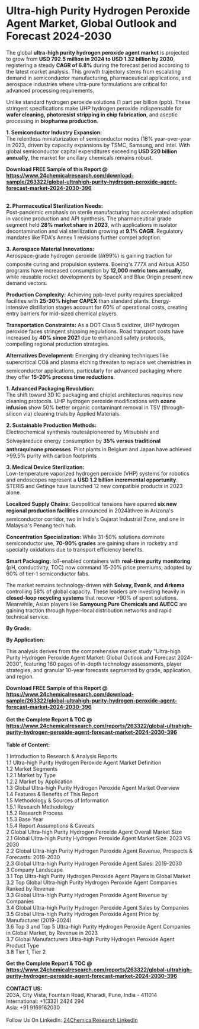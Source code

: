 <h1>Ultra-high Purity Hydrogen Peroxide Agent Market, Global Outlook and Forecast 2024-2030</h1><p>The global <strong>ultra-high purity hydrogen peroxide agent market</strong> is projected to grow from <strong>USD 792.5 million in 2024 to USD 1.32 billion by 2030</strong>, registering a steady <strong>CAGR of 6.8%</strong> during the forecast period according to the latest market analysis. This growth trajectory stems from escalating demand in semiconductor manufacturing, pharmaceutical applications, and aerospace industries where ultra-pure formulations are critical for advanced processing requirements.</p><p>Unlike standard hydrogen peroxide solutions (1 part per billion (ppb). These stringent specifications make UHP hydrogen peroxide indispensable for <strong>wafer cleaning, photoresist stripping in chip fabrication</strong>, and aseptic processing in <strong>biopharma production</strong>.</p><p><strong>1. Semiconductor Industry Expansion:</strong><br>
The relentless miniaturization of semiconductor nodes (18% year-over-year in 2023, driven by capacity expansions by TSMC, Samsung, and Intel. With global semiconductor capital expenditures exceeding <strong>USD 220 billion annually</strong>, the market for ancillary chemicals remains robust.</p><div><b>Download FREE Sample of this Report @ 
            <a href="https://www.24chemicalresearch.com/download-sample/263322/global-ultrahigh-purity-hydrogen-peroxide-agent-forecast-market-2024-2030-396">
            https://www.24chemicalresearch.com/download-sample/263322/global-ultrahigh-purity-hydrogen-peroxide-agent-forecast-market-2024-2030-396</a></b></div><br><p><strong>2. Pharmaceutical Sterilization Needs:</strong><br>
Post-pandemic emphasis on sterile manufacturing has accelerated adoption in vaccine production and API synthesis. The pharmaceutical grade segment held <strong>28% market share in 2023</strong>, with applications in isolator decontamination and vial sterilization growing at <strong>9.1% CAGR</strong>. Regulatory mandates like FDA's Annex 1 revisions further compel adoption.</p><p><strong>3. Aerospace Material Innovations:</strong><br>
Aerospace-grade hydrogen peroxide (â¥99%) is gaining traction for composite curing and propulsion systems. Boeing's 777X and Airbus A350 programs have increased consumption by <strong>12,000 metric tons annually</strong>, while reusable rocket developments by SpaceX and Blue Origin present new demand vectors.</p><p><strong>Production Complexity:</strong> Achieving ppb-level purity requires specialized facilities with <strong>25-30% higher CAPEX</strong> than standard plants. Energy-intensive distillation stages account for 60% of operational costs, creating entry barriers for mid-sized chemical players.</p><p><strong>Transportation Constraints:</strong> As a DOT Class 5 oxidizer, UHP hydrogen peroxide faces stringent shipping regulations. Road transport costs have increased by <strong>40% since 2021</strong> due to enhanced safety protocols, compelling regional production strategies.</p><p><strong>Alternatives Development:</strong> Emerging dry cleaning techniques like supercritical COâ and plasma etching threaten to replace wet chemistries in semiconductor applications, particularly for advanced packaging where they offer <strong>15-20% process time reductions</strong>.</p><p><strong>1. Advanced Packaging Revolution:</strong><br>
The shift toward 3D IC packaging and chiplet architectures requires new cleaning protocols. UHP hydrogen peroxide modifications with <strong>ozone infusion</strong> show 50% better organic contaminant removal in TSV (through-silicon via) cleaning trials by Applied Materials.</p><p><strong>2. Sustainable Production Methods:</strong><br>
Electrochemical synthesis routesâpioneered by Mitsubishi and Solvayâreduce energy consumption by <strong>35% versus traditional anthraquinone processes</strong>. Pilot plants in Belgium and Japan have achieved &gt;99.5% purity with carbon footprints 

</p><p><strong>3. Medical Device Sterilization:</strong><br>
Low-temperature vaporized hydrogen peroxide (VHP) systems for robotics and endoscopes represent a <strong>USD 1.2 billion incremental opportunity</strong>. STERIS and Getinge have launched 12 new compatible products in 2023 alone.</p><p><strong>Localized Supply Chains:</strong> Geopolitical tensions have spurred <strong>six new regional production facilities</strong> announced in 2024âthree in Arizona's semiconductor corridor, two in India's Gujarat Industrial Zone, and one in Malaysia's Penang tech hub.</p><p><strong>Concentration Specialization:</strong> While 31-50% solutions dominate semiconductor use, <strong>70-90% grades</strong> are gaining share in rocketry and specialty oxidations due to transport efficiency benefits.</p><p><strong>Smart Packaging:</strong> IoT-enabled containers with <strong>real-time purity monitoring</strong> (pH, conductivity, TOC) now command 15-20% price premiums, adopted by 60% of tier-1 semiconductor fabs.</p><p>The market remains technology-driven with <strong>Solvay, Evonik, and Arkema</strong> controlling 58% of global capacity. These leaders are investing heavily in <strong>closed-loop recycling systems</strong> that recover &gt;90% of spent solutions. Meanwhile, Asian players like <strong>Samyoung Pure Chemicals and AUECC</strong> are gaining traction through hyper-local distribution networks and rapid technical service.</p><p><strong>By Grade:</strong></p><p><strong>By Application:</strong></p><p>This analysis derives from the comprehensive market study "Ultra-high Purity Hydrogen Peroxide Agent Market: Global Outlook and Forecast 2024-2030", featuring 160 pages of in-depth technology assessments, player strategies, and granular 10-year forecasts segmented by grade, application, and region.</p><div><b>Download FREE Sample of this Report @ 
            <a href="https://www.24chemicalresearch.com/download-sample/263322/global-ultrahigh-purity-hydrogen-peroxide-agent-forecast-market-2024-2030-396">
            https://www.24chemicalresearch.com/download-sample/263322/global-ultrahigh-purity-hydrogen-peroxide-agent-forecast-market-2024-2030-396</a></b></div><br><div><b>Get the Complete Report & TOC @ 
            <a href="https://www.24chemicalresearch.com/reports/263322/global-ultrahigh-purity-hydrogen-peroxide-agent-forecast-market-2024-2030-396">
            https://www.24chemicalresearch.com/reports/263322/global-ultrahigh-purity-hydrogen-peroxide-agent-forecast-market-2024-2030-396</a></b></div><br>
            <b>Table of Content:</b><p>1 Introduction to Research & Analysis Reports<br />
    1.1 Ultra-high Purity Hydrogen Peroxide Agent Market Definition<br />
    1.2 Market Segments<br />
        1.2.1 Market by Type<br />
        1.2.2 Market by Application<br />
    1.3 Global Ultra-high Purity Hydrogen Peroxide Agent Market Overview<br />
    1.4 Features & Benefits of This Report<br />
    1.5 Methodology & Sources of Information<br />
        1.5.1 Research Methodology<br />
        1.5.2 Research Process<br />
        1.5.3 Base Year<br />
        1.5.4 Report Assumptions & Caveats<br />
2 Global Ultra-high Purity Hydrogen Peroxide Agent Overall Market Size<br />
    2.1 Global Ultra-high Purity Hydrogen Peroxide Agent Market Size: 2023 VS 2030<br />
    2.2 Global Ultra-high Purity Hydrogen Peroxide Agent Revenue, Prospects & Forecasts: 2019-2030<br />
    2.3 Global Ultra-high Purity Hydrogen Peroxide Agent Sales: 2019-2030<br />
3 Company Landscape<br />
    3.1 Top Ultra-high Purity Hydrogen Peroxide Agent Players in Global Market<br />
    3.2 Top Global Ultra-high Purity Hydrogen Peroxide Agent Companies Ranked by Revenue<br />
    3.3 Global Ultra-high Purity Hydrogen Peroxide Agent Revenue by Companies<br />
    3.4 Global Ultra-high Purity Hydrogen Peroxide Agent Sales by Companies<br />
    3.5 Global Ultra-high Purity Hydrogen Peroxide Agent Price by Manufacturer (2019-2024)<br />
    3.6 Top 3 and Top 5 Ultra-high Purity Hydrogen Peroxide Agent Companies in Global Market, by Revenue in 2023<br />
    3.7 Global Manufacturers Ultra-high Purity Hydrogen Peroxide Agent Product Type<br />
    3.8 Tier 1, Tier 2</p><div><b>Get the Complete Report & TOC @ 
            <a href="https://www.24chemicalresearch.com/reports/263322/global-ultrahigh-purity-hydrogen-peroxide-agent-forecast-market-2024-2030-396">
            https://www.24chemicalresearch.com/reports/263322/global-ultrahigh-purity-hydrogen-peroxide-agent-forecast-market-2024-2030-396</a></b></div><br><b>CONTACT US:</b><br>
            203A, City Vista, Fountain Road, Kharadi, Pune, India - 411014<br>
            International: +1(332) 2424 294<br>
            Asia: +91 9169162030 <br><br>
            Follow Us On LinkedIn: <a href="https://www.linkedin.com/company/24chemicalresearch/">24ChemicalResearch LinkedIn</a>